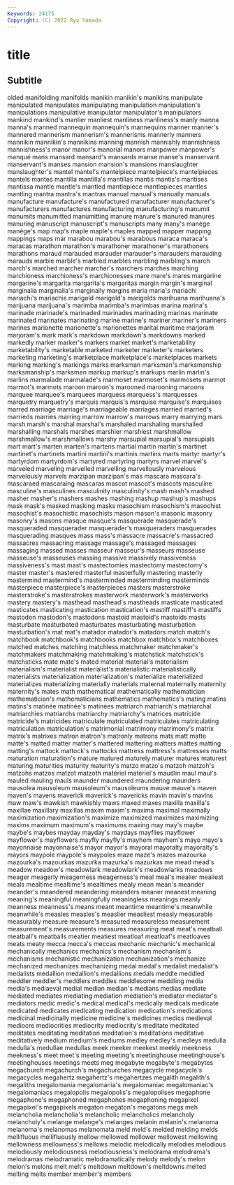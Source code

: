 ```yaml
---
Keywords: 24175
Copyright: (C) 2022 Ryu Yamada
---
```



# title

## Subtitle
olded manifolding manifolds manikin
manikin's manikins manipulate manipulated manipulates manipulating manipulation manipulation's manipulations manipulative
manipulator manipulator's manipulators mankind mankind's manlier manliest manliness manliness's manly
manna manna's manned mannequin mannequin's mannequins manner manner's mannered mannerism
mannerism's mannerisms mannerly manners mannikin mannikin's mannikins manning mannish mannishly
mannishness mannishness's manor manor's manorial manors manpower manpower's manqué mans
mansard mansard's mansards manse manse's manservant manservant's manses mansion mansion's
mansions manslaughter manslaughter's mantel mantel's mantelpiece mantelpiece's mantelpieces mantels mantes
mantilla mantilla's mantillas mantis mantis's mantises mantissa mantle mantle's mantled
mantlepiece mantlepieces mantles mantling mantra mantra's mantras manual manual's manually
manuals manufacture manufacture's manufactured manufacturer manufacturer's manufacturers manufactures manufacturing manufacturing's
manumit manumits manumitted manumitting manure manure's manured manures manuring manuscript
manuscript's manuscripts many many's manège manège's map map's maple maple's
maples mapped mapper mapping mappings maps mar marabou marabou's marabous
maraca maraca's maracas marathon marathon's marathoner marathoner's marathoners marathons maraud
marauded marauder marauder's marauders marauding marauds marble marble's marbled marbles
marbling marbling's march march's marched marcher marcher's marchers marches marching
marchioness marchioness's marchionesses mare mare's mares margarine margarine's margarita margarita's
margaritas margin margin's marginal marginalia marginalia's marginally margins maria maria's
mariachi mariachi's mariachis marigold marigold's marigolds marihuana marihuana's marijuana marijuana's
marimba marimba's marimbas marina marina's marinade marinade's marinaded marinades marinading
marinas marinate marinated marinates marinating marine marine's mariner mariner's mariners
marines marionette marionette's marionettes marital maritime marjoram marjoram's mark mark's
markdown markdown's markdowns marked markedly marker marker's markers market market's
marketability marketability's marketable marketed marketer marketer's marketers marketing marketing's marketplace
marketplace's marketplaces markets marking marking's markings marks marksman marksman's marksmanship
marksmanship's marksmen markup markup's markups marlin marlin's marlins marmalade marmalade's
marmoset marmoset's marmosets marmot marmot's marmots maroon maroon's marooned marooning
maroons marquee marquee's marquees marquess marquess's marquesses marquetry marquetry's marquis
marquis's marquise marquise's marquises marred marriage marriage's marriageable marriages married
married's marrieds marries marring marrow marrow's marrows marry marrying mars
marsh marsh's marshal marshal's marshaled marshaling marshalled marshalling marshals marshes
marshier marshiest marshmallow marshmallow's marshmallows marshy marsupial marsupial's marsupials mart
mart's marten marten's martens martial martin martin's martinet martinet's martinets
martini martini's martinis martins marts martyr martyr's martyrdom martyrdom's martyred
martyring martyrs marvel marvel's marveled marveling marvelled marvelling marvellously marvelous
marvelously marvels marzipan marzipan's mas mascara mascara's mascaraed mascaraing mascaras
mascot mascot's mascots masculine masculine's masculines masculinity masculinity's mash mash's
mashed masher masher's mashers mashes mashing mashup mashup's mashups mask
mask's masked masking masks masochism masochism's masochist masochist's masochistic masochists
mason mason's masonic masonry masonry's masons masque masque's masquerade masquerade's
masqueraded masquerader masquerader's masqueraders masquerades masquerading masques mass mass's massacre
massacre's massacred massacres massacring massage massage's massaged massages massaging massed
masses masseur masseur's masseurs masseuse masseuse's masseuses massing massive massively
massiveness massiveness's mast mast's mastectomies mastectomy mastectomy's master master's mastered
masterful masterfully mastering masterly mastermind mastermind's masterminded masterminding masterminds masterpiece
masterpiece's masterpieces masters masterstroke masterstroke's masterstrokes masterwork masterwork's masterworks mastery
mastery's masthead masthead's mastheads masticate masticated masticates masticating mastication mastication's
mastiff mastiff's mastiffs mastodon mastodon's mastodons mastoid mastoid's mastoids masts
masturbate masturbated masturbates masturbating masturbation masturbation's mat mat's matador matador's
matadors match match's matchbook matchbook's matchbooks matchbox matchbox's matchboxes matched
matches matching matchless matchmaker matchmaker's matchmakers matchmaking matchmaking's matchstick matchstick's
matchsticks mate mate's mated material material's materialism materialism's materialist materialist's
materialistic materialistically materialists materialization materialization's materialize materialized materializes materializing materially
materials maternal maternally maternity maternity's mates math mathematical mathematically mathematician
mathematician's mathematicians mathematics mathematics's mating matins matins's matinée matinée's matinées
matriarch matriarch's matriarchal matriarchies matriarchs matriarchy matriarchy's matrices matricide matricide's
matricides matriculate matriculated matriculates matriculating matriculation matriculation's matrimonial matrimony matrimony's
matrix matrix's matrixes matron matron's matronly matrons mats matt matte
matte's matted matter matter's mattered mattering matters mattes matting matting's
mattock mattock's mattocks mattress mattress's mattresses matts maturation maturation's mature
matured maturely maturer matures maturest maturing maturities maturity maturity's matzo
matzo's matzoh matzoh's matzohs matzos matzot matzoth matériel matériel's maudlin
maul maul's mauled mauling mauls maunder maundered maundering maunders mausolea
mausoleum mausoleum's mausoleums mauve mauve's maven maven's mavens maverick maverick's
mavericks mavin mavin's mavins maw maw's mawkish mawkishly maws maxed
maxes maxilla maxilla's maxillae maxillary maxillas maxim maxim's maxima maximal
maximally maximization maximization's maximize maximized maximizes maximizing maxims maximum maximum's
maximums maxing may may's maybe maybe's maybes mayday mayday's maydays
mayflies mayflower mayflower's mayflowers mayfly mayfly's mayhem mayhem's mayo mayo's
mayonnaise mayonnaise's mayor mayor's mayoral mayoralty mayoralty's mayors maypole maypole's
maypoles maze maze's mazes mazourka mazourka's mazourkas mazurka mazurka's mazurkas
me mead mead's meadow meadow's meadowlark meadowlark's meadowlarks meadows meager
meagerly meagerness meagerness's meal meal's mealier mealiest meals mealtime mealtime's
mealtimes mealy mean mean's meander meander's meandered meandering meanders meaner
meanest meaning meaning's meaningful meaningfully meaningless meanings meanly meanness meanness's
means meant meantime meantime's meanwhile meanwhile's measles measles's measlier measliest
measly measurable measurably measure measure's measured measureless measurement measurement's measurements
measures measuring meat meat's meatball meatball's meatballs meatier meatiest meatloaf
meatloaf's meatloaves meats meaty mecca mecca's meccas mechanic mechanic's mechanical
mechanically mechanics mechanics's mechanism mechanism's mechanisms mechanistic mechanization mechanization's mechanize
mechanized mechanizes mechanizing medal medal's medalist medalist's medalists medallion medallion's
medallions medals meddle meddled meddler meddler's meddlers meddles meddlesome meddling
media media's mediaeval medial median median's medians medias mediate mediated
mediates mediating mediation mediation's mediator mediator's mediators medic medic's medical
medical's medically medicals medicate medicated medicates medicating medication medication's medications
medicinal medicinally medicine medicine's medicines medics medieval mediocre mediocrities mediocrity
mediocrity's meditate meditated meditates meditating meditation meditation's meditations meditative meditatively
medium medium's mediums medley medley's medleys medulla medulla's medullae medullas
meek meeker meekest meekly meekness meekness's meet meet's meeting meeting's
meetinghouse meetinghouse's meetinghouses meetings meets meg megabyte megabyte's megabytes megachurch
megachurch's megachurches megacycle megacycle's megacycles megahertz megahertz's megahertzes megalith megalith's
megaliths megalomania megalomania's megalomaniac megalomaniac's megalomaniacs megalopolis megalopolis's megalopolises megaphone
megaphone's megaphoned megaphones megaphoning megapixel megapixel's megapixels megaton megaton's megatons
megs meh melancholia melancholia's melancholic melancholics melancholy melancholy's melange melange's
melanges melanin melanin's melanoma melanoma's melanomas melanomata meld meld's melded
melding melds mellifluous mellifluously mellow mellowed mellower mellowest mellowing mellowness
mellowness's mellows melodic melodically melodies melodious melodiously melodiousness melodiousness's melodrama
melodrama's melodramas melodramatic melodramatically melody melody's melon melon's melons melt
melt's meltdown meltdown's meltdowns melted melting melts member member's members
